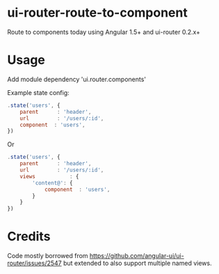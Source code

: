 # ui-router-route-to-component

Route to components today using Angular 1.5+ and ui-router 0.2.x+

# Usage

Add module dependency 'ui.router.components'

Example state config:

```javascript
.state('users', {
	parent		: 'header',
	url			: '/users/:id',
	component  : 'users',
})
```
Or
```javascript
.state('users', {
	parent		: 'header',
	url			: '/users/:id',
	views			: {
		'content@': {
			component  : 'users',
		}
	}
})
```
# Credits

Code mostly borrowed from https://github.com/angular-ui/ui-router/issues/2547 but extended to also support multiple named views.
